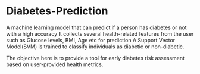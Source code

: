 # Diabetes-Prediction
A machine learning model that can predict if a person has diabetes or not with a high accuracy 
It collects several health-related features from the user such as Glucose levels, BMI, Age etc for prediction
A Support Vector Model(SVM) is trained to classify individuals as diabetic or non-diabetic.

The objective here is to provide a tool for early diabetes risk assessment based on user-provided health metrics.
